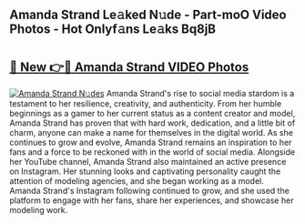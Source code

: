## Amanda Strand Le𝚊ked N𝚞de - Part-moO Video Photos - Hot Onlyf𝚊ns Le𝚊ks Bq8jB

# <h2><a href="http://ab33695.deff.icu/?id=Amanda+Strand">🔗 New 👉🔴 Amanda Strand VIDEO Photos</a></h2>

[![Amanda Strand N𝚞des](https://i.imgur.com/rIISA9y.gif)](http://ab33695.deff.icu/?id=Amanda+Strand)
Amanda Strand's rise to social media stardom is a testament to her resilience, creativity, and authenticity. From her humble beginnings as a gamer to her current status as a content creator and model, Amanda Strand has proven that with hard work, dedication, and a little bit of charm, anyone can make a name for themselves in the digital world. As she continues to grow and evolve, Amanda Strand remains an inspiration to her fans and a force to be reckoned with in the world of social media. Alongside her YouTube channel, Amanda Strand also maintained an active presence on Instagram. Her stunning looks and captivating personality caught the attention of modeling agencies, and she began working as a model. Amanda Strand's Instagram following continued to grow, and she used the platform to engage with her fans, share her experiences, and showcase her modeling work.

